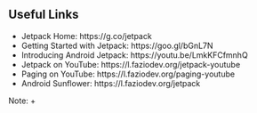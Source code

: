 ## Useful Links

<ul class="useful-links">
<li>Jetpack Home: https://g.co/jetpack</li>
<li>Getting Started with Jetpack: https://goo.gl/bGnL7N</li>
<li>Introducing Android Jetpack: https://youtu.be/LmkKFCfmnhQ</li>
<li>Jetpack on YouTube: https://l.faziodev.org/jetpack-youtube</li>
<li>Paging on YouTube: https://l.faziodev.org/paging-youtube</li>
<li>Android Sunflower: https://l.faziodev.org/jetpack</li>
</ul>

Note:
+ 